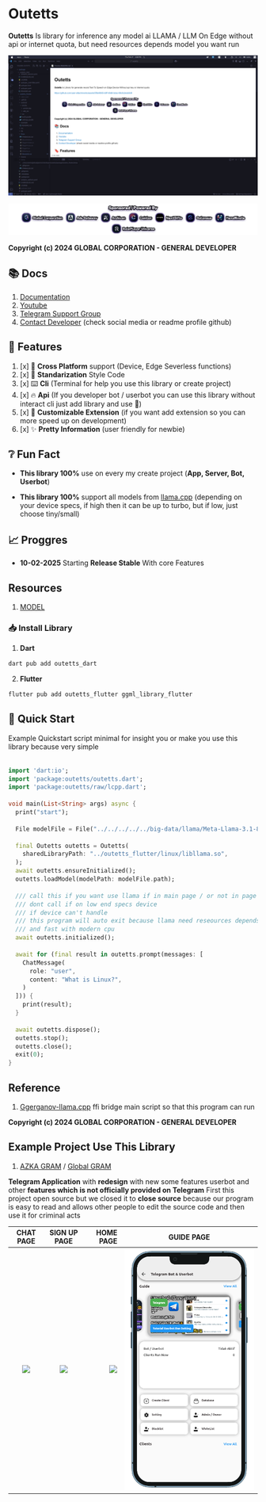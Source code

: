 # Outetts
 
**Outetts** Is library for inference any model ai LLAMA / LLM On Edge without api or internet quota, but need resources depends model you want run

[![](https://raw.githubusercontent.com/General-Developer/outetts/refs/heads/main/assets/demo_background.png)](https://youtu.be/drlqUwJEOg4)

[![](https://raw.githubusercontent.com/globalcorporation/.github/main/.github/logo/powered.png)](https://www.youtube.com/@Global_Corporation)

**Copyright (c) 2024 GLOBAL CORPORATION - GENERAL DEVELOPER**

## 📚️ Docs

1. [Documentation](https://youtube.com/@GENERAL_DEV)
2. [Youtube](https://youtube.com/@GENERAL_DEV)
3. [Telegram Support Group](https://t.me/DEVELOPER_GLOBAL_PUBLIC)
4. [Contact Developer](https://github.com/General-Developer) (check social media or readme profile github)

## 🔖️ Features

1. [x] 📱️ **Cross Platform** support (Device, Edge Severless functions)
2. [x] 📜️ **Standarization** Style Code
3. [x] ⌨️ **Cli** (Terminal for help you use this library or create project)
4. [x] 🔥️ **Api** (If you developer bot / userbot you can use this library without interact cli just add library and use 🚀️)
5. [x] 🧩️ **Customizable Extension** (if you want add extension so you can more speed up on development)
6. [x] ✨️ **Pretty Information** (user friendly for newbie)
 
## ❔️ Fun Fact

- **This library 100%** use on every my create project (**App, Server, Bot, Userbot**)

- **This library 100%** support all models from [llama.cpp](https://github.com/ggerganov/llama.cpp) (depending on your device specs, if high then it can be up to turbo, but if low, just choose tiny/small)
 
## 📈️ Proggres
 
- **10-02-2025**
  Starting **Release Stable** With core Features

## Resources

1. [MODEL](https://huggingface.co/ggml-org/Meta-Llama-3.1-8B-Instruct-Q4_0-GGUF)

### 📥️ Install Library

1. **Dart**

```bash
dart pub add outetts_dart
```

2. **Flutter**

```bash
flutter pub add outetts_flutter ggml_library_flutter
```

## 🚀️ Quick Start

Example Quickstart script minimal for insight you or make you use this library because very simple

```dart

import 'dart:io';
import 'package:outetts/outetts.dart';
import 'package:outetts/raw/lcpp.dart';

void main(List<String> args) async {
  print("start");

  File modelFile = File("../../../../../big-data/llama/Meta-Llama-3.1-8B-Instruct.Q8_0.gguf");

  final Outetts outetts = Outetts(
    sharedLibraryPath: "../outetts_flutter/linux/libllama.so",
  );
  await outetts.ensureInitialized();
  outetts.loadModel(modelPath: modelFile.path);

  /// call this if you want use llama if in main page / or not in page llama
  /// dont call if on low end specs device
  /// if device can't handle
  /// this program will auto exit because llama need reseources depends model
  /// and fast with modern cpu
  await outetts.initialized();

  await for (final result in outetts.prompt(messages: [
    ChatMessage(
      role: "user",
      content: "What is Linux?",
    )
  ])) {
    print(result);
  }

  await outetts.dispose();
  outetts.stop();
  outetts.close();
  exit(0);
}

```

## Reference
 
1. [Ggerganov-llama.cpp](https://github.com/ggerganov/llama.cpp)
  ffi bridge main script so that this program can run


**Copyright (c) 2024 GLOBAL CORPORATION - GENERAL DEVELOPER**


## Example Project Use This Library


1. [AZKA GRAM](https://github.com/azkadev/azkagram) / [Global GRAM](https://github.com/globalcorporation/global_gram_app)
    
 **Telegram Application** with **redesign** with new some features userbot and other **features which is not officially provided on Telegram** First this project open source but we closed it to **close source** because our program is easy to read and allows other people to edit the source code and then use it for criminal acts
 
|                                                 CHAT PAGE                                                  |                                                SIGN UP PAGE                                                |                                                                                                  HOME PAGE |                                          GUIDE PAGE                                           |
|:----------------------------------------------------------------------------------------------------------:|:----------------------------------------------------------------------------------------------------------:|-----------------------------------------------------------------------------------------------------------:|:---------------------------------------------------------------------------------------------:|
| ![](https://user-images.githubusercontent.com/82513502/205481759-b6815e2f-bd5d-4d72-9570-becd3829dd36.png) | ![](https://user-images.githubusercontent.com/82513502/173319331-9e96fbe7-3e66-44b2-8577-f6685d86a368.png) | ![](https://user-images.githubusercontent.com/82513502/173319541-19a60407-f410-4e95-8ac0-d0da2eaf2457.png) | ![](https://raw.githubusercontent.com/GLXCORP/glx_bot_app/main/screenshots/home_telegram.png) |
